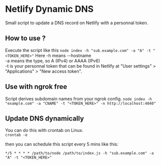 # Netlify Dynamic DNS
Small script to update a DNS record on Netlify with a personnal token.

## How to use ?
Execute the script like this
`node index -h "sub.example.com" -a "A" -t "<TOKEN_HERE>"`
Here -h means --hostname <br />
-a means the type, so A (IPv4) or AAAA (IPv6) <br />
-t is your personnal token that can be found in Netlify at "User settings" > "Applications" > "New access token".

## Use with ngrok free
Script derives subdomain names from your ngrok config.
`node index -h "example.com" -a "CNAME" -t "<TOKEN_HERE>" -n http://localhost:4040"`

## Update DNS dynamically
You can do this with crontab on Linux. <br />
`crontab -e`

then you can schedule this script every 5 mins like this:
```
*/5 * * * * /path/to/node /path/to/index.js -h "sub.example.com" -a "A" -t "<TOKEN_HERE>"
```
